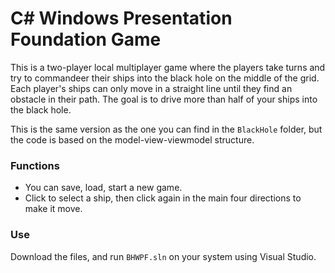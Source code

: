# C# Windows Presentation Foundation Game

This is a two-player local multiplayer game where the players take turns and try to commandeer their ships into the black hole on the middle of the grid. 
Each player's ships can only move in a straight line until they find an obstacle in their path.
The goal is to drive more than half of your ships into the black hole.

This is the same version as the one you can find in the `BlackHole` folder, but the code is based on the model-view-viewmodel structure.

### Functions
- You can save, load, start a new game.
- Click to select a ship, then click again in the main four directions to make it move.

### Use

Download the files, and run `BHWPF.sln` on your system using Visual Studio.
